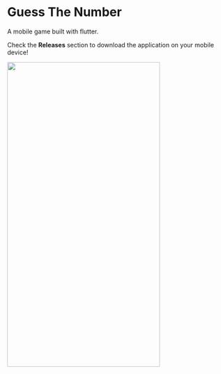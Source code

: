 # Guess The Number

A mobile game built with flutter.

Check the **Releases** section to download the application on your mobile device!

<img src="https://github.com/anarghya-das/FlutterGameApp/blob/master/Screenshots/Menu.gif" width="350" height="700"/>
